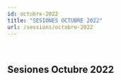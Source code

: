 ```yaml
---
id: octubre-2022
title: "SESIONES OCTUBRE 2022"
url: /sessions/octubre-2022
---
```

<br>

## Sesiones Octubre 2022